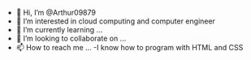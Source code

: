 - 👋 Hi, I’m @Arthur09879
- 👀 I’m interested in cloud computing and computer engineer
- 🌱 I’m currently learning ...
- 💞️ I’m looking to collaborate on ...
- 📫 How to reach me ...
-I know how to program with HTML and CSS
<!---
Arthur09879/Arthur09879 is a ✨ special ✨ repository because its `README.md` (this file) appears on your GitHub profile.
You can click the Preview link to take a look at your changes.
--->
